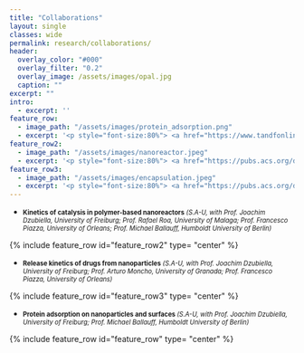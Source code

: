 ```yaml
---
title: "Collaborations"
layout: single
classes: wide
permalink: research/collaborations/
header:
  overlay_color: "#000"
  overlay_filter: "0.2"
  overlay_image: /assets/images/opal.jpg
  caption: ""
excerpt: ""
intro: 
  - excerpt: ''
feature_row:
  - image_path: "/assets/images/protein_adsorption.png"
  - excerpt: '<p style="font-size:80%"> <a href="https://www.tandfonline.com/doi/full/10.1080/00268976.2018.1467056"> Hard-core PMMA nanoparticle</a> coated with a cross-linked polymer network of PNIPAM immersed in a protein solution (green and red spheres) <em>(by Stefano Angioletti-Uberti)</em></p>'
feature_row2:
  - image_path: "/assets/images/nanoreactor.jpeg"
  - excerpt: '<p style="font-size:80%"> <a href="https://pubs.acs.org/doi/10.1021/acscatal.7b01701"> Bimolecular reactions in yolk–shell nanoreactors</a>. (a) Two reactants, A and B, diffusing from a bulk solution, generate a product, C, in the proximity of a catalyst nanoparticle. (b) Only the species A diffuses from the bulk, while the species B* is created at the nanoparticle surface. (c) Schematic representation of a yolk–shell nanoreactor. <em>(by Stefano Angioletti-Uberti)</em></p>'
feature_row3:
  - image_path: "/assets/images/encapsulation.jpeg"
  - excerpt: '<p style="font-size:80%"> <a href="https://pubs.acs.org/doi/10.1021/acsnano.8b07609"> Schematic illustration of a single charged hollow hydrogel</a> immersed in a salty solution with charged cosolute particles <em>(by Stefano Angioletti-Uberti)</em></p>'
---
```

* <p style="font-size:80%"> <strong>Kinetics of catalysis in polymer-based nanoreactors</strong> <em>(S.A-U, with Prof. Joachim Dzubiella, University of Freiburg; Prof. Rafael Roa, University of Malaga; Prof. Francesco Piazza, University of Orleans; Prof. Michael Ballauff, Humboldt University of Berlin)</em></p>

{% include feature_row id="feature_row2" type= "center" %}

* <p style="font-size:80%"> <strong>Release kinetics of drugs from nanoparticles</strong> <em>(S.A-U, with Prof. Joachim Dzubiella, University of Freiburg; Prof. Arturo Moncho, University of Granada; Prof. Francesco Piazza, University of Orleans)</em></p>

{% include feature_row id="feature_row3" type= "center" %}

* <p style="font-size:80%"> <strong> Protein adsorption on nanoparticles and surfaces </strong> <em>(S.A-U, with Prof. Joachim Dzubiella, University of Freiburg; Prof. Michael Ballauff, Humboldt University of Berlin)</em></p>



{% include feature_row id="feature_row" type= "center" %}
